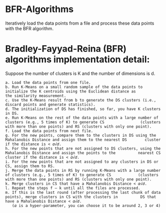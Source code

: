 # BFR-Algorithms
Iteratively load the data points from a file and process these data points with the BFR algorithm.

# Bradley-Fayyad-Reina (BFR) algorithms implementation detail:

  Suppose the number of clusters is K and the number of dimensions is d.
  
    a. Load the data points from one file.
    b. Run K-Means on a small random sample of the data points to initialize the K centroids using the Euclidean distance as          the similarity measurement.
    c. Use the K-Means result from b to generate the DS clusters (i.e., discard points and generate statistics).
    d. The initialization of DS has finished, so far, you have K clusters in DS.
    e. Run K-Means on the rest of the data points with a large number of clusters (e.g., 5 times of K) to generate CS                (clusters with more than one points) and RS (clusters with only one point).
    f. Load the data points from next file.
    g. For the new points, compare them to the clusters in DS using the Mahalanobis Distance and assign them to the nearest DS        cluster if the distance is < 𝛼√𝑑.
    h. For the new points that are not assigned to DS clusters, using the Mahalanobis Distance and assign the points to the          nearest CS cluster if the distance is < 𝛼√𝑑.
    i. For the new points that are not assigned to any clusters in DS or CS, assign them to RS.
    j. Merge the data points in RS by running K-Means with a large number of clusters (e.g., 5 times of K) to generate CS            (clusters with more than one points) and RS (clusters with only one point).
    k. Merge clusters in CS that have a Mahalanobis Distance < 𝛼√𝑑.
    l. Repeat the steps f – k until all the files are processed.
    m. If this is the last round (after processing the last chunk of data points), merge clusters in CS with the clusters in          DS that have a Mahalanobis Distance < 𝛼√𝑑.
       (𝛼 is a hyper-parameter, you can choose it to be around 2, 3 or 4)
